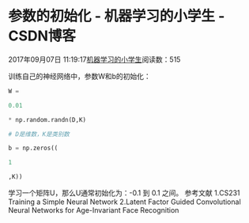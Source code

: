 
# 参数的初始化 - 机器学习的小学生 - CSDN博客


2017年09月07日 11:19:17[机器学习的小学生](https://me.csdn.net/xuluhui123)阅读数：515


训练自己的神经网络中，参数W和b的初始化：
```python
W =
```
```python
0.01
```
```python
* np.random.randn(D,K)
```
```python
# D是维数，K是类别数
```
```python
b = np.zeros((
```
```python
1
```
```python
,K))
```
学习一个矩阵U，那么U通常初始化为：-0.1 到 0.1 之间。
参考文献
1.CS231 Training a Simple Neural Network
2.Latent Factor Guided Convolutional Neural Networks for Age-Invariant Face
Recognition


